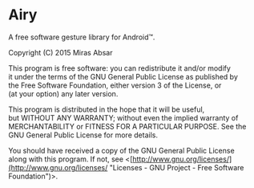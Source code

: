 # Airy
A free software gesture library for Android&trade;.

Copyright (C) 2015  Miras Absar

This program is free software: you can redistribute it and/or modify  
it under the terms of the GNU General Public License as published by  
the Free Software Foundation, either version 3 of the License, or  
(at your option) any later version.

This program is distributed in the hope that it will be useful,  
but WITHOUT ANY WARRANTY; without even the implied warranty of  
MERCHANTABILITY or FITNESS FOR A PARTICULAR PURPOSE.  See the  
GNU General Public License for more details.

You should have received a copy of the GNU General Public License  
along with this program.  If not, see <[http://www.gnu.org/licenses/](http://www.gnu.org/licenses/ "Licenses - GNU Project - Free Software Foundation")>.
